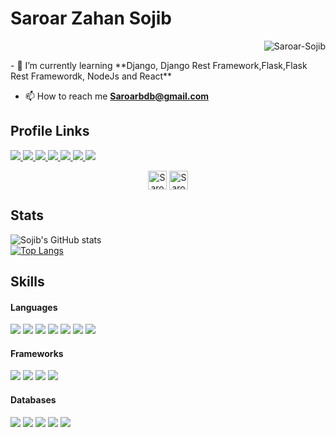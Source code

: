 <h1>Saroar Zahan Sojib</h1>
<p align="right"><img src="https://komarev.com/ghpvc/?username=Saroar-Sojib" alt="Saroar-Sojib" /> </p>
- 🌱 I’m currently learning **Django, Django Rest Framework,Flask,Flask Rest Framewordk, NodeJs and React**

- 📫 How to reach me **Saroarbdb@gmail.com**
<h2> Profile Links</h2>
<a href="https://www.facebook.com/sojib.bdb/" target="_blank"> <img src="https://img.shields.io/badge/Facebook-1877F2?style=for-the-badge&logo=facebook&logoColor=white" > </a>
<a href="https://www.instagram.com/saroar_zahan_sojib/" target="_blank"> <img src="https://img.shields.io/badge/Instagram-E4405F?style=for-the-badge&logo=instagram&logoColor=white"> </a>
<a href="https://www.linkedin.com/in/saroar-zahan-sojib-799ba51a3/" target="_blank"> <img src="https://img.shields.io/badge/LinkedIn-0077B5?style=for-the-badge&logo=linkedin&logoColor=white" > </a>
<a href="https://www.youtube.com/c/TechnoPrefix"> <img src="https://img.shields.io/badge/YouTube-FF0000?style=for-the-badge&logo=youtube&logoColor=white"> </a>
<a href="https://stackoverflow.com/users/17291181/saroar-zahan-sojib" target="_blank"> <img src="https://img.shields.io/badge/Stack_Overflow-FE7A16?style=for-the-badge&logo=stack-overflow&logoColor=white" > </a>
<a href="https://www.hackerrank.com/SaroarSojib" target="_blank"> <img src="https://img.shields.io/badge/-Hackerrank-2EC866?style=for-the-badge&logo=HackerRank&logoColor=white" > </a>
<a href="https://leetcode.com/Sojib_CodeBreaker/" target="_blank"> <img src="https://img.shields.io/badge/-LeetCode-FFA116?style=for-the-badge&logo=LeetCode&logoColor=black" > </a>
 

<p align="center">
<a href="https://atcoder.jp/users/SojibCodebreaker" target="blank"><img align="center" src="https://cdn.jsdelivr.net/npm/simple-icons@3.0.1/icons/codechef.svg" alt="Saroar-Sojib" height="30" width="30" /></a>
<a href="https://codeforces.com/profile/Sojib_CodeBreaker" target="blank"><img align="center" src="https://cdn.jsdelivr.net/npm/simple-icons@3.0.1/icons/codeforces.svg" alt="Saroar-Sojib" height="30" width="30" /></a>
</p>

<h2> Stats </h2>

![Sojib's GitHub stats](https://github-readme-stats.vercel.app/api?username=Saroar-Sojib&show_icons=true&count_private=true&theme=great-gatsby)<br>
[![Top Langs](https://github-readme-stats.vercel.app/api/top-langs/?username=Saroar-Sojib&theme=great-gatsby&layout=compact)](https://github.com/Saroar-Sojib)

<h2> Skills </h2>

<h4> Languages </h4>
<span> 
  <img src="https://img.shields.io/badge/Python-3776AB?style=for-the-badge&logo=python&logoColor=white">
  <img src="https://img.shields.io/badge/JavaScript-F7DF1E?style=for-the-badge&logo=javascript&logoColor=black">
  <img src="https://img.shields.io/badge/Go-00ADD8?style=for-the-badge&logo=go&logoColor=white">
  <img src="https://img.shields.io/badge/Java-ED8B00?style=for-the-badge&logo=java&logoColor=white">
  <img src="https://img.shields.io/badge/C%2B%2B-00599C?style=for-the-badge&logo=c%2B%2B&logoColor=white">
  <img src="https://img.shields.io/badge/C-00599C?style=for-the-badge&logo=c&logoColor=white">
  <img src="https://img.shields.io/badge/PHP-777BB4?style=for-the-badge&logo=php&logoColor=white">
</span>

<h4> Frameworks </h4>
<span>
  <img src="https://img.shields.io/badge/Django-092E20?style=for-the-badge&logo=django&logoColor=white">
  <img src="https://img.shields.io/badge/DJANGO-REST-ff1709?style=for-the-badge&logo=django&logoColor=white&color=ff1709&labelColor=gray">
  <img src="https://img.shields.io/badge/React-20232A?style=for-the-badge&logo=react&logoColor=61DAFB">
  <img src="https://img.shields.io/badge/Laravel-FF2D20?style=for-the-badge&logo=laravel&logoColor=white">
</span>

<h4> Databases </h4>
<span>
  <img src="https://img.shields.io/badge/MySQL-00000F?style=for-the-badge&logo=mysql&logoColor=white">
  <img src="https://img.shields.io/badge/PostgreSQL-316192?style=for-the-badge&logo=postgresql&logoColor=white">
  <img src="https://img.shields.io/badge/SQLite-07405E?style=for-the-badge&logo=sqlite&logoColor=white">
  <img src="https://img.shields.io/badge/redis-%23DD0031.svg?&style=for-the-badge&logo=redis&logoColor=white">
  <img src="https://img.shields.io/badge/rabbitmq-%23FF6600.svg?&style=for-the-badge&logo=rabbitmq&logoColor=white">
</span>


